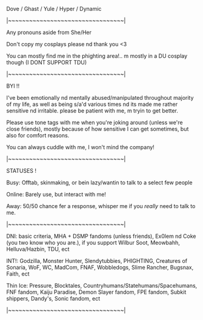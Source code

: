 Dove / Ghast / Yule / Hyper / Dynamic

|~~~~~~~~~~~~~~~~~~~~~~~~~~~~~~~~~|

Any pronouns aside from She/Her

Don't copy my cosplays please nd thank you <3

You can mostly find me in the phighting area!.. m mostly in a DU cosplay though (I DONT SUPPORT TDU)

|~~~~~~~~~~~~~~~~~~~~~~~~~~~~~~~~~|

BYI !!

I've been emotionally nd mentally abused/manipulated throughout majority of my life, as well as being s/a'd various times nd its made me rather sensitive nd irritable. 
please be patient with me, m tryin to get better.

Please use tone tags with me when you're joking around (unless we're close friends), mostly because of how sensitive I can get sometimes, but also for comfort reasons.


You can always cuddle with me, I won't mind the company!

|~~~~~~~~~~~~~~~~~~~~~~~~~~~~~~~~~|

STATUSES !

Busy: Offtab, skinmaking, or bein lazy/wantin to talk to a select few people

Online: Barely use, but interact with me!

Away: 50/50 chance fer a response, whisper me if you *really* need to talk to me.

|~~~~~~~~~~~~~~~~~~~~~~~~~~~~~~~~~|

DNI: basic criteria, MHA + DSMP fandoms (unless friends), Ex0lem nd Coke (you two know who you are.), if you support Wilbur Soot, Meowbahh, Helluva/Hazbin, TDU, ect

INT!: Godzilla, Monster Hunter, Slendytubbies, PHIGHTING, Creatures of Sonaria, WoF, WC, MadCom, FNAF, Wobbledogs, Slime Rancher, Bugsnax, Faith, ect

Thin Ice: Pressure, Blocktales, Countryhumans/Statehumans/Spacehumans, FNF fandom, Kaiju Paradise, Demon Slayer fandom, FPE fandom, Subkit shippers, Dandy's, Sonic fandom, ect

|~~~~~~~~~~~~~~~~~~~~~~~~~~~~~~~~~|
